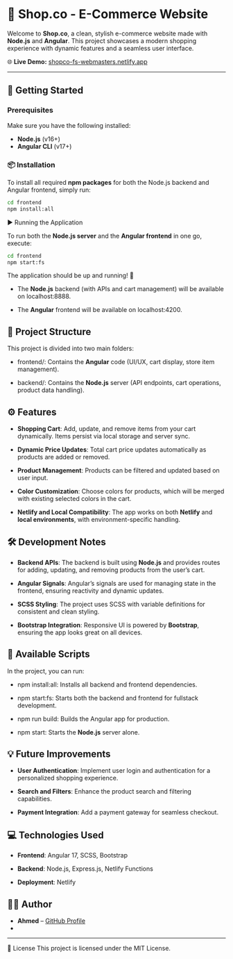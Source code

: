 # 🛒 Shop.co - E-Commerce Website

Welcome to **Shop.co**, a clean, stylish e-commerce website made with **Node.js** and **Angular**. This project showcases a modern shopping experience with dynamic features and a seamless user interface.

🌐 **Live Demo:** [shopco-fs-webmasters.netlify.app](https://shopco-fs-webmasters.netlify.app/)

---

## 🚀 Getting Started

### Prerequisites
Make sure you have the following installed:
- **Node.js** (v16+)
- **Angular CLI** (v17+)

### 📦 Installation

To install all required **npm packages** for both the Node.js backend and Angular frontend, simply run:

```bash
cd frontend
npm install:all
```

▶️ Running the Application

To run both the **Node.js server** and the **Angular frontend** in one go, execute:

```bash
cd frontend
npm start:fs
```

The application should be up and running! 🌟

*   The **Node.js** backend (with APIs and cart management) will be available on localhost:8888.

*   The **Angular** frontend will be available on localhost:4200.


📁 Project Structure
--------------------

This project is divided into two main folders:

*   frontend/: Contains the **Angular** code (UI/UX, cart display, store item management).

*   backend/: Contains the **Node.js** server (API endpoints, cart operations, product data handling).


⚙️ Features
-----------

*   **Shopping Cart**: Add, update, and remove items from your cart dynamically. Items persist via local storage and server sync.

*   **Dynamic Price Updates**: Total cart price updates automatically as products are added or removed.

*   **Product Management**: Products can be filtered and updated based on user input.

*   **Color Customization**: Choose colors for products, which will be merged with existing selected colors in the cart.

*   **Netlify and Local Compatibility**: The app works on both **Netlify** and **local environments**, with environment-specific handling.


🛠️ Development Notes
---------------------

*   **Backend APIs**: The backend is built using **Node.js** and provides routes for adding, updating, and removing products from the user’s cart.

*   **Angular Signals**: Angular’s signals are used for managing state in the frontend, ensuring reactivity and dynamic updates.

*   **SCSS Styling**: The project uses SCSS with variable definitions for consistent and clean styling.

*   **Bootstrap Integration**: Responsive UI is powered by **Bootstrap**, ensuring the app looks great on all devices.


🔧 Available Scripts
--------------------

In the project, you can run:

*   npm install:all: Installs all backend and frontend dependencies.

*   npm start:fs: Starts both the backend and frontend for fullstack development.

*   npm run build: Builds the Angular app for production.

*   npm start: Starts the **Node.js** server alone.


💡 Future Improvements
----------------------

*   **User Authentication**: Implement user login and authentication for a personalized shopping experience.

*   **Search and Filters**: Enhance the product search and filtering capabilities.

*   **Payment Integration**: Add a payment gateway for seamless checkout.


💻 Technologies Used
--------------------

*   **Frontend**: Angular 17, SCSS, Bootstrap

*   **Backend**: Node.js, Express.js, Netlify Functions

*   **Deployment**: Netlify


👨‍💻 Author
------------

*   **Ahmed** – [GitHub Profile](#)
* 
------------

📜 License
This project is licensed under the MIT License.


